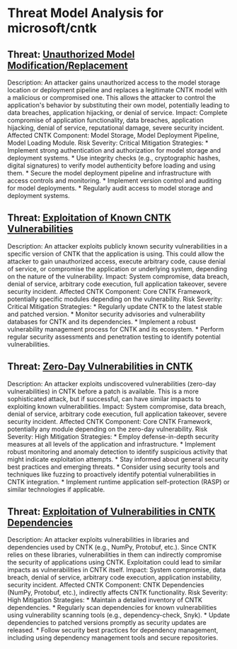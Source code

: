 # Threat Model Analysis for microsoft/cntk

## Threat: [Unauthorized Model Modification/Replacement](./threats/unauthorized_model_modificationreplacement.md)

Description: An attacker gains unauthorized access to the model storage location or deployment pipeline and replaces a legitimate CNTK model with a malicious or compromised one. This allows the attacker to control the application's behavior by substituting their own model, potentially leading to data breaches, application hijacking, or denial of service.
Impact: Complete compromise of application functionality, data breaches, application hijacking, denial of service, reputational damage, severe security incident.
Affected CNTK Component: Model Storage, Model Deployment Pipeline, Model Loading Module.
Risk Severity: Critical
Mitigation Strategies:
    * Implement strong authentication and authorization for model storage and deployment systems.
    * Use integrity checks (e.g., cryptographic hashes, digital signatures) to verify model authenticity before loading and using them.
    * Secure the model deployment pipeline and infrastructure with access controls and monitoring.
    * Implement version control and auditing for model deployments.
    * Regularly audit access to model storage and deployment systems.

## Threat: [Exploitation of Known CNTK Vulnerabilities](./threats/exploitation_of_known_cntk_vulnerabilities.md)

Description: An attacker exploits publicly known security vulnerabilities in a specific version of CNTK that the application is using. This could allow the attacker to gain unauthorized access, execute arbitrary code, cause denial of service, or compromise the application or underlying system, depending on the nature of the vulnerability.
Impact: System compromise, data breach, denial of service, arbitrary code execution, full application takeover, severe security incident.
Affected CNTK Component: Core CNTK Framework, potentially specific modules depending on the vulnerability.
Risk Severity: Critical
Mitigation Strategies:
    * Regularly update CNTK to the latest stable and patched version.
    * Monitor security advisories and vulnerability databases for CNTK and its dependencies.
    * Implement a robust vulnerability management process for CNTK and its ecosystem.
    * Perform regular security assessments and penetration testing to identify potential vulnerabilities.

## Threat: [Zero-Day Vulnerabilities in CNTK](./threats/zero-day_vulnerabilities_in_cntk.md)

Description: An attacker exploits undiscovered vulnerabilities (zero-day vulnerabilities) in CNTK before a patch is available. This is a more sophisticated attack, but if successful, can have similar impacts to exploiting known vulnerabilities.
Impact: System compromise, data breach, denial of service, arbitrary code execution, full application takeover, severe security incident.
Affected CNTK Component: Core CNTK Framework, potentially any module depending on the zero-day vulnerability.
Risk Severity: High
Mitigation Strategies:
    * Employ defense-in-depth security measures at all levels of the application and infrastructure.
    * Implement robust monitoring and anomaly detection to identify suspicious activity that might indicate exploitation attempts.
    * Stay informed about general security best practices and emerging threats.
    * Consider using security tools and techniques like fuzzing to proactively identify potential vulnerabilities in CNTK integration.
    * Implement runtime application self-protection (RASP) or similar technologies if applicable.

## Threat: [Exploitation of Vulnerabilities in CNTK Dependencies](./threats/exploitation_of_vulnerabilities_in_cntk_dependencies.md)

Description: An attacker exploits vulnerabilities in libraries and dependencies used by CNTK (e.g., NumPy, Protobuf, etc.). Since CNTK relies on these libraries, vulnerabilities in them can indirectly compromise the security of applications using CNTK. Exploitation could lead to similar impacts as vulnerabilities in CNTK itself.
Impact: System compromise, data breach, denial of service, arbitrary code execution, application instability, security incident.
Affected CNTK Component: CNTK Dependencies (NumPy, Protobuf, etc.), indirectly affects CNTK functionality.
Risk Severity: High
Mitigation Strategies:
    * Maintain a detailed inventory of CNTK dependencies.
    * Regularly scan dependencies for known vulnerabilities using vulnerability scanning tools (e.g., dependency-check, Snyk).
    * Update dependencies to patched versions promptly as security updates are released.
    * Follow security best practices for dependency management, including using dependency management tools and secure repositories.

